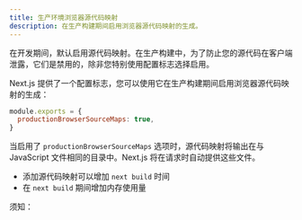 ```yaml
---
title: 生产环境浏览器源代码映射
description: 在生产构建期间启用浏览器源代码映射的生成。
---
```




在开发期间，默认启用源代码映射。在生产构建中，为了防止您的源代码在客户端泄露，它们是禁用的，除非您特别使用配置标志选择启用。

Next.js 提供了一个配置标志，您可以使用它在生产构建期间启用浏览器源代码映射的生成：

```js filename="next.config.js"
module.exports = {
  productionBrowserSourceMaps: true,
}
```

当启用了 `productionBrowserSourceMaps` 选项时，源代码映射将输出在与 JavaScript 文件相同的目录中。Next.js 将在请求时自动提供这些文件。

- 添加源代码映射可以增加 `next build` 时间
- 在 `next build` 期间增加内存使用量

须知：